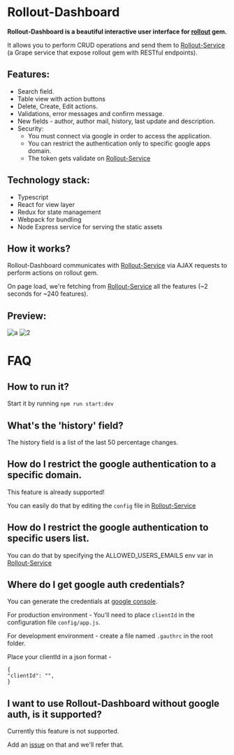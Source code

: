 # Rollout-Dashboard

**Rollout-Dashboard is a beautiful interactive user interface for [rollout](https://github.com/fetlife/rollout) gem.**

It allows you to perform CRUD operations and send them to [Rollout-Service](https://github.com/fiverr/rollout_service)  (a Grape service that expose rollout gem with RESTful endpoints). 

## Features:
 - Search field.
 - Table view with action buttons
 - Delete, Create, Edit actions.
 - Validations, error messages and confirm message.
 - New fields - author, author mail, history, last update and description.
 - Security: 
    - You must connect via google in order to access the application.
    - You can restrict the authentication only to specific google apps domain.
    - The token gets validate on [Rollout-Service](https://github.com/fiverr/rollout_service)
    
## Technology stack:
- Typescript
- React for view layer
- Redux for state management 
- Webpack for bundling
- Node Express service for serving the static assets

## How it works?

Rollout-Dashboard communicates with [Rollout-Service](https://github.com/fiverr/rollout_service) via AJAX requests to perform actions on rollout gem.

On page load, we're fetching from [Rollout-Service](https://github.com/fiverr/rollout_service) all the features (~2 seconds for ~240 features).

## Preview: 
![a](https://cloud.githubusercontent.com/assets/8016250/26057465/7a3c8844-3982-11e7-9791-24a65b18502f.gif)
![2](https://cloud.githubusercontent.com/assets/8016250/26057516/a72cb7d4-3982-11e7-9268-1f03b32a239d.gif)


# FAQ

## How to run it?
Start it by running `npm run start:dev`

## What's the 'history' field?

The history field is a list of the last 50 percentage changes.

## How do I restrict the google authentication to a specific domain.

This feature is already supported!

You can easily do that by editing the `config` file in [Rollout-Service](https://github.com/fiverr/rollout_service)

## How do I restrict the google authentication to specific users list.

You can do that by specifying the ALLOWED_USERS_EMAILS env var in [Rollout-Service](https://github.com/fiverr/rollout_service)

## Where do I get google auth credentials?

You can generate the credentials at [google console](https://console.cloud.google.com/).

For production environment -  You'll need to place `clientId` in the configuration file `config/app.js`.

For development environment - create a file named  `.gauthrc` in the root folder.

Place your clientId in a json format -
```
{
"clientId": "",
}
```

## I want to use Rollout-Dashboard without google auth, is it supported?

Currently this feature is not supported. 

Add an [issue](https://github.com/fiverr/rollout_dashboard/issues) on that and we'll refer that.

